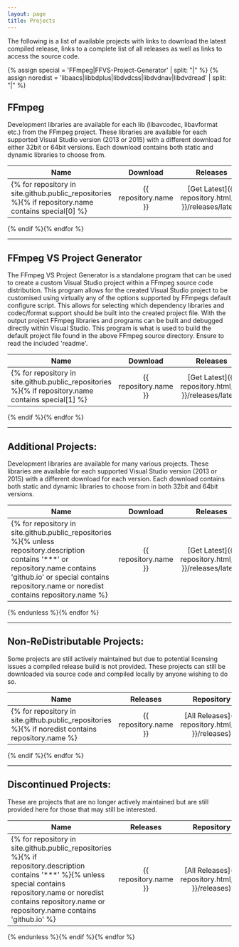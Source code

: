 ```yaml
---
layout: page
title: Projects
---
```


The following is a list of available projects with links to download the latest compiled release, links to a complete list of all releases as well as links to access the source code.

{% assign special = 'FFmpeg|FFVS-Project-Generator' | split: "|" %}
{% assign noredist = 'libaacs|libbdplus|libdvdcss|libdvdnav|libdvdread' | split: "|" %}

## FFmpeg

Development libraries are available for each lib (libavcodec, libavformat etc.) from the FFmpeg project. These libraries are available for each supported Visual Studio version (2013 or 2015) with a different download for either 32bit or 64bit versions. Each download contains both static and dynamic libraries to choose from.

| Name                  | Download                                                     | Releases                                               | Repository                                  |
| --------------------- |:------------------------------------------------------------:|:------------------------------------------------------:|:-------------------------------------------:|
{% for repository in site.github.public_repositories %}{% if repository.name contains special[0] %}| {{ repository.name }} | <span id="{{ repository.name }}ID">[Get Latest]({{ repository.html_url }}/releases/latest)</span> | [All Releases]({{ repository.html_url }}/releases) | [View Code]({{ repository.html_url }}) |
{% endif %}{% endfor %}

* * *

## FFmpeg VS Project Generator

The FFmpeg VS Project Generator is a standalone program that can be used to create a custom Visual Studio project within a FFmpeg source code distribution. This program allows for the created Visual Studio project to be customised using virtually any of the options supported by FFmpegs default configure script. This allows for selecting which dependency libraries and codec/format support should be built into the created project file. With the output project FFmpeg libraries and programs can be built and debugged directly within Visual Studio. This program is what is used to build the default project file found in the above FFmpeg source directory. Ensure to read the included 'readme'.

| Name                  | Download                                                     | Releases                                               | Repository                                  |
| --------------------- |:------------------------------------------------------------:|:------------------------------------------------------:|:-------------------------------------------:|
{% for repository in site.github.public_repositories %}{% if repository.name contains special[1] %}| {{ repository.name }} | <span id="{{ repository.name }}ID">[Get Latest]({{ repository.html_url }}/releases/latest)</span> | [All Releases]({{ repository.html_url }}/releases) | [View Code]({{ repository.html_url }}) |
{% endif %}{% endfor %}

* * *

## Additional Projects:

Development libraries are available for many various projects. These libraries are available for each supported Visual Studio version (2013 or 2015) with a different download for each version. Each download contains both static and dynamic libraries to choose from in both 32bit and 64bit versions.

| Name                  | Download                                                     | Releases                                               | Repository                                  |
| --------------------- |:------------------------------------------------------------:|:------------------------------------------------------:|:-------------------------------------------:|
{% for repository in site.github.public_repositories %}{% unless repository.description contains '***' or repository.name contains 'github.io' or special contains repository.name or noredist contains repository.name %}| {{ repository.name }} | <span markdown id="{{ repository.name }}ID">[Get Latest]({{ repository.html_url }}/releases/latest)</span> | [All Releases]({{ repository.html_url }}/releases) | [View Code]({{ repository.html_url }}) |
{% endunless %}{% endfor %}

* * *

## Non-ReDistributable Projects:

Some projects are still actively maintained but due to potential licensing issues a compiled release build is not provided. These projects can still be downloaded via source code and compiled locally by anyone wishing to do so.

| Name                  | Releases                                               | Repository                                  |
| --------------------- |:------------------------------------------------------:|:-------------------------------------------:|
{% for repository in site.github.public_repositories %}{% if noredist contains repository.name %}| {{ repository.name }} | [All Releases]({{ repository.html_url }}/releases) | [View Code]({{ repository.html_url }}) |
{% endif %}{% endfor %}

* * *

## Discontinued Projects:
These are projects that are no longer actively maintained but are still provided here for those that may still be interested.

| Name                  | Releases                                               | Repository                                  |
| --------------------- |:------------------------------------------------------:|:-------------------------------------------:|
{% for repository in site.github.public_repositories %}{% if repository.description contains '***' %}{% unless special contains repository.name or noredist contains repository.name or repository.name contains 'github.io' %}| {{ repository.name }} | [All Releases]({{ repository.html_url }}/releases) | [View Code]({{ repository.html_url }}) |
{% endunless %}{% endif %}{% endfor %}

<script src="https://ajax.googleapis.com/ajax/libs/jquery/1.12.4/jquery.min.js" type="text/javascript"></script>
<script src="/scripts/getLatestRelease.js" type="text/javascript"></script>
<script type="text/javascript">
    $(function() {
        {% for repository in site.github.public_repositories %}$(this).getLatestRelease('{{ repository.name }}');
        {% endfor %}
    });
</script>
